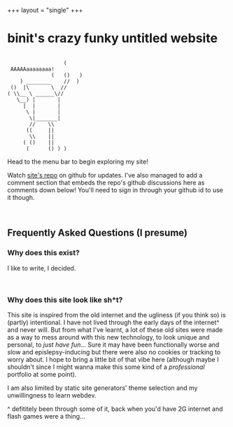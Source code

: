 +++
layout = "single"
+++

# binit's crazy funky untitled website


```

                  (
 AAAAAaaaaaaaa!
              (   ()   )
    ) ________    //  )
 ()  |\       \  //
( \\__ \ ______\//
   \__) |       |    
     |  |       |    
      \ |       |    
       \|_______|
       //    \\
      ((     ||
       \\    ||
     ( ()    ||
      (      () ) )

```

Head to the menu bar to begin exploring my site!

Watch [site's repo](https://github.com/b-init/b-init.github.io) on github for updates. I've also managed to add a comment section that embeds the repo's github discussions here as comments down below! You'll need to sign in through your github id to use it though.

&nbsp;


## Frequently Asked Questions (I presume)

<!-- &nbsp; -->
### Why does this exist?

I like to write, I decided.

&nbsp;

### Why does this site look like sh\*t?


This site is inspired from the old internet and the ugliness (if you think so) is (partly) intentional. I have not lived through the early days of the internet^ and never will. But from what I've learnt, a lot of these old sites were made as a way to mess around with this new technology, to look unique and personal, to *just have fun...* Sure it may have been functionally worse and slow and epislepsy-inducing but there were also no cookies or tracking to worry about. I hope to bring a little bit of that vibe here (although maybe I shouldn't since I might wanna make this some kind of a *professional* portfolio at some point).

I am also limited by static site generators' theme selection and my unwillingness to learn webdev.

^ defititely been through some of it, back when you'd have 2G internet and flash games were a thing... 

&nbsp;






